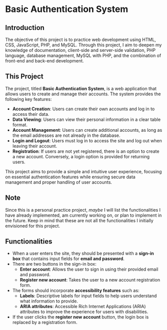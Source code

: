 # Basic Authentication System

## Introduction

The objective of this project is to practice web development using HTML, CSS, JavaScript, PHP, and MySQL. Through this project, I aim to deepen my knowledge of documentation, client-side and server-side validation, PHP language, database management, MySQL with PHP, and the combination of front-end and back-end development.

## This Project

The project, titled **Basic Authentication System**, is a web application that allows users to create and manage their accounts. The system provides the following key features:

- **Account Creation**: Users can create their own accounts and log in to access their data.
- **Data Viewing**: Users can view their personal information in a clear table format.
- **Account Management**: Users can create additional accounts, as long as the email addresses are not already in the database.
- **Login and Logout**: Users must log in to access the site and log out when leaving their account.
- **Registration**: If users are not yet registered, there is an option to create a new account. Conversely, a login option is provided for returning users.

This project aims to provide a simple and intuitive user experience, focusing on essential authentication features while ensuring secure data management and proper handling of user accounts.

## Note

Since this is a personal practice project, _maybe_ I  will list the functionalities I have already implemented, am currently working on, or plan to implement in the future. Keep in mind that these are not all the functionalities I initially envisioned for this project.

## Functionalities

- When a user enters the site, they should be presented with a **sign-in box** that contains input fields for **email and password**.
- There are two buttons in the sign-in box:
    - **Enter account**: Allows the user to sign in using their provided email and password.
    - **Register new account**: Takes the user to a new account registration form.
- The forms should incorporate **accessibility features** such as:
    - **Labels**: Descriptive labels for input fields to help users understand what information to provide.
    - **ARIA attributes**: Accessible Rich Internet Applications (ARIA) attributes to improve the experience for users with disabilities.
- If the user clicks the **register new account** button, the login box is replaced by a registration form.

